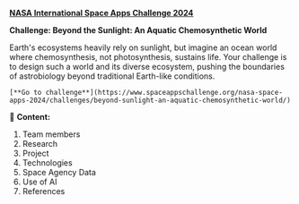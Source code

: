 [**NASA International Space Apps Challenge 2024**](https://www.spaceappschallenge.org/)

**Challenge: Beyond the Sunlight: An Aquatic Chemosynthetic World**

Earth's ecosystems heavily rely on sunlight, but imagine an ocean world where chemosynthesis, not photosynthesis, sustains life. Your challenge is to design such a world and its diverse ecosystem, pushing the boundaries of astrobiology beyond traditional Earth-like conditions.

	[**Go to challenge**](https://www.spaceappschallenge.org/nasa-space-apps-2024/challenges/beyond-sunlight-an-aquatic-chemosynthetic-world/)


📑 **Content:**
  1. Team members
  2. Research
  3. Project 
  4. Technologies
  5. Space Agency Data
  6. Use of AI
  7. References

